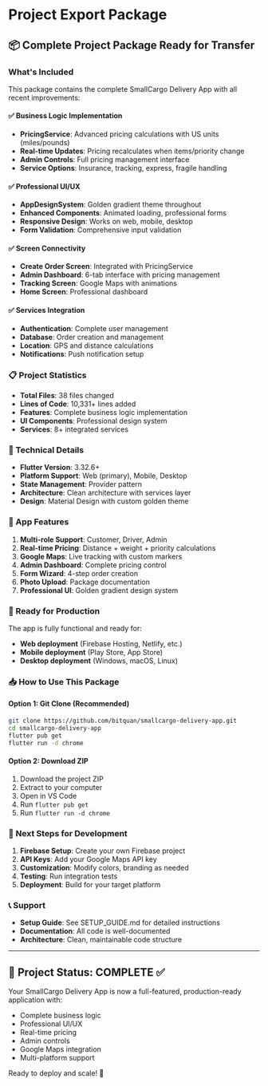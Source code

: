 # Project Export Package

## 📦 Complete Project Package Ready for Transfer

### What's Included
This package contains the complete SmallCargo Delivery App with all recent improvements:

#### ✅ Business Logic Implementation
- **PricingService**: Advanced pricing calculations with US units (miles/pounds)
- **Real-time Updates**: Pricing recalculates when items/priority change
- **Admin Controls**: Full pricing management interface
- **Service Options**: Insurance, tracking, express, fragile handling

#### ✅ Professional UI/UX
- **AppDesignSystem**: Golden gradient theme throughout
- **Enhanced Components**: Animated loading, professional forms
- **Responsive Design**: Works on web, mobile, desktop
- **Form Validation**: Comprehensive input validation

#### ✅ Screen Connectivity
- **Create Order Screen**: Integrated with PricingService
- **Admin Dashboard**: 6-tab interface with pricing management
- **Tracking Screen**: Google Maps with animations
- **Home Screen**: Professional dashboard

#### ✅ Services Integration
- **Authentication**: Complete user management
- **Database**: Order creation and management
- **Location**: GPS and distance calculations
- **Notifications**: Push notification setup

### 📋 Project Statistics
- **Total Files**: 38 files changed
- **Lines of Code**: 10,331+ lines added
- **Features**: Complete business logic implementation
- **UI Components**: Professional design system
- **Services**: 8+ integrated services

### 🔧 Technical Details
- **Flutter Version**: 3.32.6+
- **Platform Support**: Web (primary), Mobile, Desktop
- **State Management**: Provider pattern
- **Architecture**: Clean architecture with services layer
- **Design**: Material Design with custom golden theme

### 📱 App Features
1. **Multi-role Support**: Customer, Driver, Admin
2. **Real-time Pricing**: Distance + weight + priority calculations
3. **Google Maps**: Live tracking with custom markers
4. **Admin Dashboard**: Complete pricing control
5. **Form Wizard**: 4-step order creation
6. **Photo Upload**: Package documentation
7. **Professional UI**: Golden gradient design system

### 🚀 Ready for Production
The app is fully functional and ready for:
- **Web deployment** (Firebase Hosting, Netlify, etc.)
- **Mobile deployment** (Play Store, App Store)
- **Desktop deployment** (Windows, macOS, Linux)

### 📥 How to Use This Package

#### Option 1: Git Clone (Recommended)
```bash
git clone https://github.com/bitquan/smallcargo-delivery-app.git
cd smallcargo-delivery-app
flutter pub get
flutter run -d chrome
```

#### Option 2: Download ZIP
1. Download the project ZIP
2. Extract to your computer
3. Open in VS Code
4. Run `flutter pub get`
5. Run `flutter run -d chrome`

### 🎯 Next Steps for Development
1. **Firebase Setup**: Create your own Firebase project
2. **API Keys**: Add your Google Maps API key
3. **Customization**: Modify colors, branding as needed
4. **Testing**: Run integration tests
5. **Deployment**: Build for your target platform

### 📞 Support
- **Setup Guide**: See SETUP_GUIDE.md for detailed instructions
- **Documentation**: All code is well-documented
- **Architecture**: Clean, maintainable code structure

---

## 🎉 Project Status: COMPLETE ✅

Your SmallCargo Delivery App is now a full-featured, production-ready application with:
- Complete business logic
- Professional UI/UX
- Real-time pricing
- Admin controls
- Google Maps integration
- Multi-platform support

Ready to deploy and scale! 🚀
